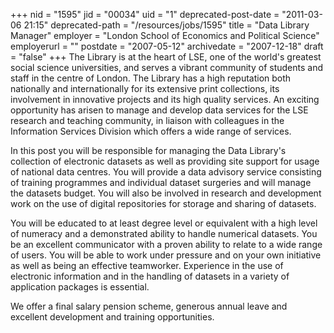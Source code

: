 +++
nid = "1595"
jid = "00034"
uid = "1"
deprecated-post-date = "2011-03-06 21:15"
deprecated-path = "/resources/jobs/1595"
title = "Data Library Manager"
employer = "London School of Economics and Political Science"
employerurl = ""
postdate = "2007-05-12"
archivedate = "2007-12-18"
draft = "false"
+++
The Library is at the heart of LSE, one of the world's greatest social
science universities, and serves a vibrant community of students and
staff in the centre of London. The Library has a high reputation both
nationally and internationally for its extensive print collections, its
involvement in innovative projects and its high quality services. An
exciting opportunity has arisen to manage and develop data services for
the LSE research and teaching community, in liaison with colleagues in
the Information Services Division which offers a wide range of services.

In this post you will be responsible for managing the Data Library's
collection of electronic datasets as well as providing site support for
usage of national data centres. You will provide a data advisory service
consisting of training programmes and individual dataset surgeries and
will manage the datasets budget. You will also be involved in research
and development work on the use of digital repositories for storage and
sharing of datasets.
  
You will be educated to at least degree level or equivalent with a high
level of numeracy and a demonstrated ability to handle numerical
datasets. You be an excellent communicator with a proven ability to
relate to a wide range of users. You will be able to work under pressure
and on your own initiative as well as being an effective teamworker.
Experience in the use of electronic information and in the handling of
datasets in a variety of application packages is essential.

We offer a final salary pension scheme, generous annual leave and
excellent development and training opportunities.
